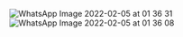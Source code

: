 ![WhatsApp Image 2022-02-05 at 01 36 31](https://user-images.githubusercontent.com/73002131/152612533-aed407dc-9a52-4944-8016-66576a8ad435.jpeg)
![WhatsApp Image 2022-02-05 at 01 36 08](https://user-images.githubusercontent.com/73002131/152612538-9df20175-f2e7-44d9-bab1-3f3c8f5e3ecb.jpeg)

